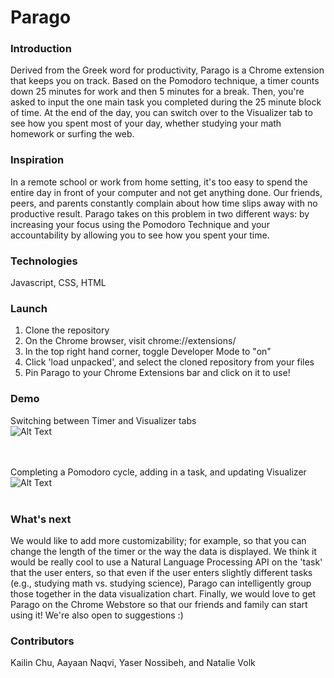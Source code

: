 Parago
===========

### Introduction
Derived from the Greek word for productivity, Parago is a Chrome extension that keeps you on track. Based on the Pomodoro technique, a timer counts down 25 minutes for work and then 5 minutes for a break. Then, you're asked to input the one main task you completed during the 25 minute block of time. At the end of the day, you can switch over to the Visualizer tab to see how you spent most of your day, whether studying your math homework or surfing the web.

### Inspiration
In a remote school or work from home setting, it's too easy to spend the entire day in front of your computer and not get anything done. Our friends, peers, and parents constantly complain about how time slips away with no productive result. Parago takes on this problem in two different ways: by increasing your focus using the Pomodoro Technique and your accountability by allowing you to see how you spent your time.

### Technologies
Javascript, CSS, HTML

### Launch
1. Clone the repository
2. On the Chrome browser, visit chrome://extensions/
3. In the top right hand corner, toggle Developer Mode to "on"
4. Click 'load unpacked', and select the cloned repository from your files
5. Pin Parago to your Chrome Extensions bar and click on it to use!

### Demo
Switching between Timer and Visualizer tabs <br />
![Alt Text](https://media.giphy.com/media/RJBv2BQsB4F6jYI08y/giphy.gif) <br /> <br /> <br />

Completing a Pomodoro cycle, adding in a task, and updating Visualizer <br />
![Alt Text](https://media.giphy.com/media/KTnQsmu3Cy4S6qRRjL/giphy.gif) <br /> <br />

### What's next
We would like to add more customizability; for example, so that you can change the length of the timer or the way the data is displayed. We think it would be really cool to use a Natural Language Processing API on the 'task' that the user enters, so that even if the user enters slightly different tasks (e.g., studying math vs. studying science), Parago can intelligently group those together in the data visualization chart. Finally, we would love to get Parago on the Chrome Webstore so that our friends and family can start using it!
We're also open to suggestions :) 

### Contributors
Kailin Chu, Aayaan Naqvi, Yaser Nossibeh, and Natalie Volk





